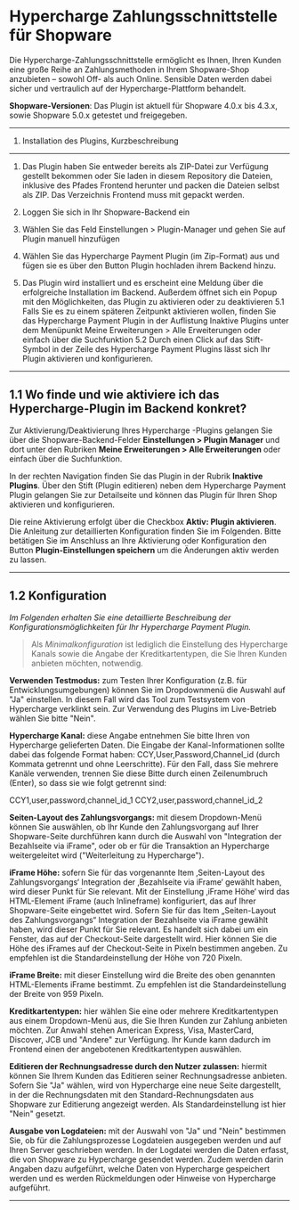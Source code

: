 Hypercharge Zahlungsschnittstelle für Shopware	
=====================

Die Hypercharge-Zahlungsschnittstelle ermöglicht es Ihnen, Ihren Kunden eine große Reihe an Zahlungsmethoden in Ihrem Shopware-Shop anzubieten – sowohl Off- als auch Online. Sensible Daten werden dabei sicher und vertraulich auf der Hypercharge-Plattform behandelt.

**Shopware-Versionen**: Das Plugin ist aktuell für Shopware 4.0.x bis 4.3.x, sowie Shopware 5.0.x getestet und freigegeben. 


---------
 1. Installation des Plugins, Kurzbeschreibung
---------
 1. Das Plugin haben Sie entweder bereits als ZIP-Datei zur Verfügung gestellt bekommen oder Sie laden in diesem Repository die Dateien, inklusive des Pfades Frontend herunter und packen die Dateien selbst als ZIP. Das Verzeichnis Frontend muss mit gepackt werden.
 
 2. Loggen Sie sich in Ihr Shopware-Backend ein

 3. Wählen Sie das Feld Einstellungen > Plugin-Manager und gehen Sie auf Plugin manuell hinzufügen 

 4. Wählen Sie das Hypercharge Payment Plugin (im Zip-Format) aus und fügen sie es über den Button Plugin hochladen ihrem Backend hinzu.

 5. Das Plugin wird installiert und es erscheint eine Meldung über die erfolgreiche Installation im Backend. Außerdem öffnet sich ein Popup mit den Möglichkeiten, das Plugin zu aktivieren oder zu deaktivieren
5.1 Falls Sie es zu einem späteren Zeitpunkt aktivieren wollen, finden Sie das Hypercharge Payment Plugin in der Auflistung Inaktive Plugins unter dem Menüpunkt Meine Erweiterungen > Alle Erweiterungen oder einfach über die Suchfunktion
5.2 Durch einen Click auf das Stift-Symbol in der Zeile des Hypercharge Payment Plugins lässt sich Ihr Plugin aktivieren und konfigurieren.

---------
 1.1	Wo finde und wie aktiviere ich das Hypercharge-Plugin im Backend konkret?
---------


Zur Aktivierung/Deaktivierung Ihres Hypercharge -Plugins gelangen Sie über die Shopware-Backend-Felder **Einstellungen > Plugin Manager** und dort unter den Rubriken **Meine Erweiterungen > Alle Erweiterungen** oder einfach über die Suchfunktion. 

In der rechten Navigation finden Sie das Plugin in der Rubrik **Inaktive Plugins**. Über den Stift (Plugin editieren) neben dem Hypercharge Payment Plugin gelangen Sie zur Detailseite und können das Plugin für Ihren Shop aktivieren und konfigurieren.

Die reine Aktivierung erfolgt über die Checkbox **Aktiv: Plugin aktivieren**. Die Anleitung zur detaillierten Konfiguration finden Sie im Folgenden. Bitte betätigen Sie im Anschluss an Ihre Aktivierung oder Konfiguration den Button **Plugin-Einstellungen speichern** um die Änderungen aktiv werden zu lassen.

---------
 1.2	Konfiguration
---------


*Im Folgenden erhalten Sie eine detaillierte Beschreibung der Konfigurationsmöglichkeiten für Ihr Hypercharge Payment Plugin.*

>Als *Minimalkonfiguration* ist lediglich die Einstellung des Hypercharge Kanals sowie die Angabe der Kreditkartentypen, die Sie Ihren Kunden anbieten möchten, notwendig.
 
**Verwenden Testmodus:** zum Testen Ihrer Konfiguration (z.B. für Entwicklungsumgebungen) können Sie im Dropdownmenü die Auswahl auf "Ja" einstellen. In diesem Fall wird das Tool zum Testsystem von Hypercharge verklinkt sein. Zur Verwendung des Plugins im Live-Betrieb wählen Sie bitte "Nein".

**Hypercharge Kanal:** diese Angabe entnehmen Sie bitte Ihren von Hypercharge gelieferten Daten. Die Eingabe der Kanal-Informationen sollte dabei das folgende Format haben: CCY,User,Password,Channel_id (durch Kommata getrennt und ohne Leerschritte). Für den Fall, dass Sie mehrere Kanäle verwenden, trennen Sie diese Bitte durch einen Zeilenumbruch (Enter), so dass sie wie folgt getrennt sind:

CCY1,user,password,channel_id_1
CCY2,user,password,channel_id_2

**Seiten-Layout des Zahlungsvorgangs:** mit diesem Dropdown-Menü können Sie auswählen, ob Ihr Kunde den Zahlungsvorgang auf Ihrer Shopware-Seite durchführen kann durch die Auswahl von "Integration der Bezahlseite via iFrame", oder ob er für die Transaktion an Hypercharge weitergeleitet wird ("Weiterleitung zu Hypercharge").

**iFrame Höhe:** sofern Sie für das vorgenannte Item ‚Seiten-Layout des Zahlungsvorgangs‘ Integration der ‚Bezahlseite via iFrame‘ gewählt haben, wird dieser Punkt für Sie relevant. Mit der Einstellung ‚iFrame Höhe‘ wird das HTML-Element iFrame (auch Inlineframe) konfiguriert, das auf Ihrer Shopware-Seite eingebettet wird. Sofern Sie für das Item „Seiten-Layout des Zahlungsvorgangs“ Integration der Bezahlseite via iFrame gewählt haben, wird dieser Punkt für Sie relevant. Es handelt sich dabei um ein Fenster, das auf der Checkout-Seite dargestellt wird. Hier können Sie die Höhe des iFrames auf der Checkout-Seite in Pixeln bestimmen angeben. Zu empfehlen ist die Standardeinstellung der Höhe von 720 Pixeln.

**iFrame Breite:** mit dieser Einstellung wird die Breite des oben genannten HTML-Elements iFrame bestimmt. Zu empfehlen ist die Standardeinstellung der Breite von 959 Pixeln.

**Kreditkartentypen:** hier wählen Sie eine oder mehrere Kreditkartentypen aus einem Dropdown-Menü aus, die Sie Ihren Kunden zur Zahlung anbieten möchten. Zur Anwahl stehen American Express, Visa, MasterCard, Discover, JCB und "Andere" zur Verfügung. Ihr Kunde kann dadurch im Frontend einen der angebotenen Kreditkartentypen auswählen.

**Editieren der Rechnungsadresse durch den Nutzer zulassen:** hiermit können Sie Ihrem Kunden das Editieren seiner Rechnungsadresse anbieten. Sofern Sie "Ja" wählen, wird von Hypercharge eine neue Seite dargestellt, in der die Rechnungsdaten mit den Standard-Rechnungsdaten aus Shopware zur Editierung angezeigt werden. Als Standardeinstellung ist hier "Nein" gesetzt.

**Ausgabe von Logdateien:** mit der Auswahl von "Ja" und "Nein" bestimmen Sie, ob für die Zahlungsprozesse Logdateien ausgegeben werden und auf Ihren Server geschrieben werden. In der Logdatei werden die Daten erfasst, die von Shopware zu Hypercharge gesendet werden. Zudem werden darin Angaben dazu aufgeführt, welche Daten von Hypercharge gespeichert werden und es werden Rückmeldungen oder Hinweise von Hypercharge aufgeführt. 

----------
